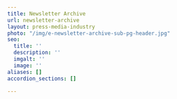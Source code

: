 ```yaml
---
title: Newsletter Archive
url: newsletter-archive
layout: press-media-industry
photo: "/img/e-newsletter-archive-sub-pg-header.jpg"
seo:
  title: ''
  description: ''
  imgalt: ''
  image: ''
aliases: []
accordion_sections: []

---
```

<style type="text/css">
.display_archive {font-family: roboto, sans-serif; font-size: 18px; font-weight: 300; line-height: 1.8em;}
.campaign {line-height: 150%; margin: 5px;}
</style>
<script language="javascript" src="//oregonsadventurecoast.us17.list-manage.com/generate-js/?u=23d20aa9dd6b1cc84d8ba12c6&fid=9248&show=100" type="text/javascript"></script>